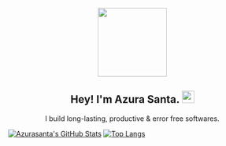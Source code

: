 <p align="center">
  <img width="140" src="https://user-images.githubusercontent.com/6661165/91657958-61b4fd00-eb00-11ea-9def-dc7ef5367e34.png" />  
  <h2 align="center">Hey! I'm Azura Santa. <img src="https://media.giphy.com/media/hvRJCLFzcasrR4ia7z/giphy.gif" width="25px"></h2>
</p>

<!-- <p align="center">
    <a href="https://github.com/ryo-ma/github-profile-trophy/stargazers">
    <img src="https://img.shields.io/github/stars/ryo-ma/github-profile-trophy"/> 
  </a>
  <a href="https://github.com/azurasanta/github-profile-trophy/network/members">
    <img src="https://img.shields.io/github/forks/azurasanta/github-profile-trophy"/> 
  </a>  
  <a href="https://github.com/azurasanta/github-profile-trophy/stargazers">
    <img src="https://img.shields.io/github/stars/azurasanta/github-profile-trophy"/> 
  </a>
    <a href="https://github.com/azurasanta/github-profile-trophy/LICENSE">
    <img src="https://img.shields.io/github/license/azurasanta/github-profile-trophy"/> 
  </a>
</p> -->

<!-- <p align="center">
  <a href="https://github.com/sponsors/ryo-ma">
    <img src="https://img.shields.io/static/v1?label=Sponsor&message=%E2%9D%A4&logo=GitHub&color=ff69b4"/> 
  </a>
</p> -->

<!-- [![GitHub azurasanta](https://img.shields.io/github/followers/azurasanta?label=follow&style=social)](https://github.com/azurasanta) -->

<!-- [![Twitter: kyayrrsaurabh](https://img.shields.io/twitter/follow/kyayrrsaurabh?style=social)](https://twitter.com/kyayrrsaurabh) -->
<!-- [![Codeforces: saurabhh02](https://img.shields.io/codeforces.com/profile/Saurabhh02?style=social)](https://codeforces.com/profile/Saurabhh02)
[![Leetcode: saurabhh02](https://img.shields.io/codeforces.com/profile/Saurabhh02?style=social)](https://codeforces.com/profile/Saurabhh02) -->

<!-- [![Polywork Badge](https://img.shields.io/badge/-saurabhhsingh-orange?style=flat-square&logo=polywork&logoColor=black&link=http://polywork.com/saurabhhsingh)](http://polywork.com/saurabhhsingh) -->

<p align="center"> I build long-lasting, productive & error free softwares. </p>

[![Azurasanta's GitHub Stats](https://github-readme-stats.vercel.app/api?username=azurasanta&hide=issues&count_private=true&show_icons=true&theme=radical)](https://github.com/azurasanta-readme-stats)
[![Top Langs](https://github-readme-stats.vercel.app/api/top-langs/?username=azurasanta&layout=compact&theme=radical)](https://github.com/azurasanta-readme-stats)

<!--
**saurabh/saurabh** is a ✨ _special_ ✨ repository because its `README.md` (this file) appears on your GitHub profile.

Here are some ideas to get you started:

- 🔭 I’m currently working on ...
- 🌱 I’m currently learning ...
- 👯 I’m looking to collaborate on ...
- 🤔 I’m looking for help with ...
- 💬 Ask me about ...
- 📫 How to reach me: ...
- 😄 Pronouns: ...
- ⚡ Fun fact: ...
-->